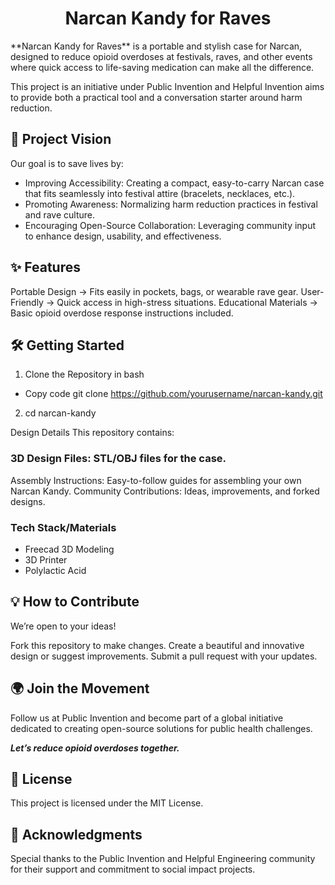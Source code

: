 <h1 align=center>Narcan Kandy for Raves</h1>
**Narcan Kandy for Raves** is a portable and stylish case for Narcan, designed to reduce opioid overdoses at festivals, raves, and other events where quick access to life-saving medication can make all the difference. 

<p>This project is an initiative under Public Invention and Helpful Invention aims to provide both a practical tool and a conversation starter around harm reduction.</p>

## 🚀 Project Vision
Our goal is to save lives by:
- Improving Accessibility: Creating a compact, easy-to-carry Narcan case that fits seamlessly into festival attire (bracelets, necklaces, etc.).
- Promoting Awareness: Normalizing harm reduction practices in festival and rave culture.
- Encouraging Open-Source Collaboration: Leveraging community input to enhance design, usability, and effectiveness.

## ✨ Features
Portable Design -> Fits easily in pockets, bags, or wearable rave gear.
User-Friendly -> Quick access in high-stress situations.
Educational Materials -> Basic opioid overdose response instructions included.

## 🛠️ Getting Started
1. Clone the Repository in bash
- Copy code git clone https://github.com/yourusername/narcan-kandy.git  
2. cd narcan-kandy  

Design Details
This repository contains:

### 3D Design Files: STL/OBJ files for the case.
Assembly Instructions: Easy-to-follow guides for assembling your own Narcan Kandy.
Community Contributions: Ideas, improvements, and forked designs.

### Tech Stack/Materials
- Freecad 3D Modeling
- 3D Printer
- Polylactic Acid

## 💡 How to Contribute
We’re open to your ideas!

Fork this repository to make changes.
Create a beautiful and innovative design or suggest improvements.
Submit a pull request with your updates.

## 🌍 Join the Movement
Follow us at Public Invention and become part of a global initiative dedicated to creating open-source solutions for public health challenges.

***Let’s reduce opioid overdoses together.***


## 📄 License
This project is licensed under the MIT License.

## 🙌 Acknowledgments
Special thanks to the Public Invention and Helpful Engineering community for their support and commitment to social impact projects.
